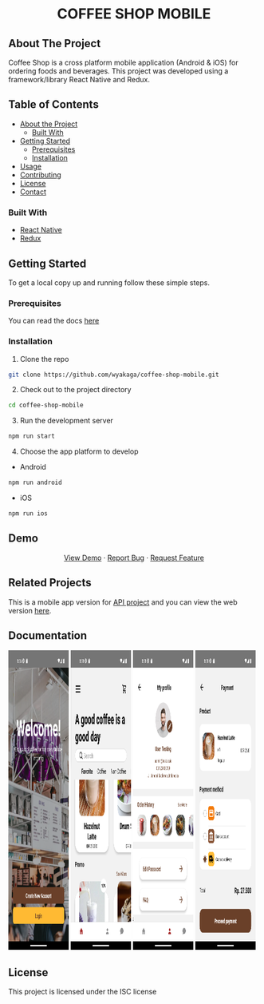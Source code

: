 # <h1 align="center">COFFEE SHOP MOBILE</h1>

## About The Project

Coffee Shop is a cross platform mobile application (Android & iOS) for ordering foods and beverages. This project was developed using a framework/library React Native and Redux.

## Table of Contents

- [About the Project](#about-the-project)
  - [Built With](#built-with)
- [Getting Started](#getting-started)
  - [Prerequisites](#prerequisites)
  - [Installation](#installation)
- [Usage](#usage)
- [Contributing](#contributing)
- [License](#license)
- [Contact](#contact)

### Built With

- [React Native](https://reactnative.dev/)
- [Redux](https://github.com/reduxjs/redux)

## Getting Started

To get a local copy up and running follow these simple steps.

### Prerequisites

You can read the docs [here](https://reactnative.dev/docs/environment-setup)

### Installation

1. Clone the repo

```sh
git clone https://github.com/wyakaga/coffee-shop-mobile.git
```

2. Check out to the project directory

```sh
cd coffee-shop-mobile
```

3. Run the development server

```sh
npm run start
```

4. Choose the app platform to develop

- Android

```sh
npm run android
```

- iOS

```sh
npm run ios
```

## Demo

<p align="center">
    <a href="https://drive.google.com/drive/folders/16Eb3R9u5VDahCyqJOUPepLWds2N8thGu?usp=sharing">View Demo</a>
    ·
    <a href="https://github.com/zikriaulia28/CoffeeShop-Mobile/issues">Report Bug</a>
    ·
    <a href="https://github.com/zikriaulia28/CoffeeShop-Mobile/pulls">Request Feature</a>
  </p>

## Related Projects

This is a mobile app version for [API project](https://github.com/zikriaulia28/Coffeeshop-be) and you can view the web version [here](https://github.com/zikriaulia28/Coffeshop-fe).

## Documentation

<div display="flex" flex="flex-wrap" justifyContent="space-between">
  <img src="/src/assets/readme/s1.png" width="24%" height="600px" />
  <img src="/src/assets/readme/s2.png" width="24%" height="600px"/>
  <img src="/src/assets/readme/s3.png" width="24%" height="600px"/>
  <img src="/src/assets/readme/s4.png" width="24%" height="600px"/>
</div>

## License

This project is licensed under the ISC license
